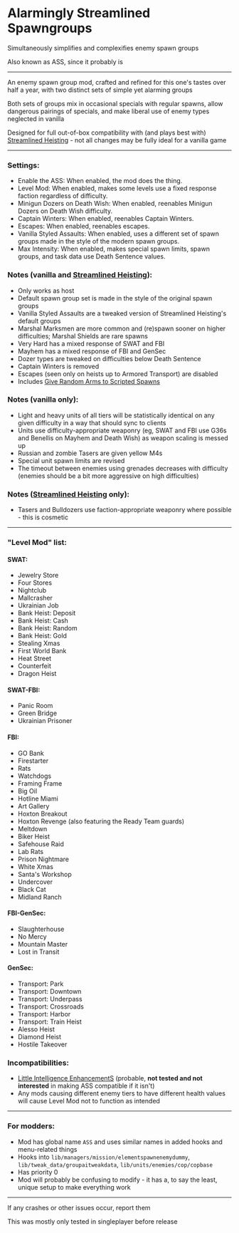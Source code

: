 # Alarmingly Streamlined Spawngroups

Simultaneously simplifies and complexifies enemy spawn groups

Also known as ASS, since it probably is

-----

An enemy spawn group mod, crafted and refined for this one's tastes over half a year, with two distinct sets of simple yet alarming groups

Both sets of groups mix in occasional specials with regular spawns, allow dangerous pairings of specials, and make liberal use of enemy types neglected in vanilla

Designed for full out-of-box compatibility with (and plays best with) [Streamlined Heisting](https://modworkshop.net/mod/29713) - not all changes may be fully ideal for a vanilla game

-----

### Settings:
- Enable the ASS: When enabled, the mod does the thing.
- Level Mod: When enabled, makes some levels use a fixed response faction regardless of difficulty.
- Minigun Dozers on Death Wish: When enabled, reenables Minigun Dozers on Death Wish difficulty.
- Captain Winters: When enabled, reenables Captain Winters.
- Escapes: When enabled, reenables escapes.
- Vanilla Styled Assaults: When enabled, uses a different set of spawn groups made in the style of the modern spawn groups.
- Max Intensity: When enabled, makes special spawn limits, spawn groups, and task data use Death Sentence values.

### Notes (vanilla and [Streamlined Heisting](https://modworkshop.net/mod/29713)):
- Only works as host
- Default spawn group set is made in the style of the original spawn groups
- Vanilla Styled Assaults are a tweaked version of Streamlined Heisting's default groups
- Marshal Marksmen are more common and (re)spawn sooner on higher difficulties; Marshal Shields are rare spawns
- Very Hard has a mixed response of SWAT and FBI
- Mayhem has a mixed response of FBI and GenSec
- Dozer types are tweaked on difficulties below Death Sentence
- Captain Winters is removed
- Escapes (seen only on heists up to Armored Transport) are disabled
- Includes [Give Random Arms to Scripted Spawns](https://modworkshop.net/mod/42111)

### Notes (vanilla only):
- Light and heavy units of all tiers will be statistically identical on any given difficulty in a way that should sync to clients
- Units use difficulty-appropriate weaponry (eg, SWAT and FBI use G36s and Benellis on Mayhem and Death Wish) as weapon scaling is messed up
- Russian and zombie Tasers are given yellow M4s
- Special unit spawn limits are revised
- The timeout between enemies using grenades decreases with difficulty (enemies should be a bit more aggressive on high difficulties)

### Notes ([Streamlined Heisting](https://modworkshop.net/mod/29713) only):
- Tasers and Bulldozers use faction-appropriate weaponry where possible - this is cosmetic

-----

### "Level Mod" list:

#### SWAT:
- Jewelry Store
- Four Stores
- Nightclub
- Mallcrasher
- Ukrainian Job
- Bank Heist: Deposit
- Bank Heist: Cash
- Bank Heist: Random
- Bank Heist: Gold
- Stealing Xmas
- First World Bank
- Heat Street
- Counterfeit
- Dragon Heist

#### SWAT-FBI:
- Panic Room
- Green Bridge
- Ukrainian Prisoner

#### FBI:
- GO Bank
- Firestarter
- Rats
- Watchdogs
- Framing Frame
- Big Oil
- Hotline Miami
- Art Gallery
- Hoxton Breakout
- Hoxton Revenge (also featuring the Ready Team guards)
- Meltdown
- Biker Heist
- Safehouse Raid
- Lab Rats
- Prison Nightmare
- White Xmas
- Santa's Workshop
- Undercover
- Black Cat
- Midland Ranch

#### FBI-GenSec:
- Slaughterhouse
- No Mercy
- Mountain Master
- Lost in Transit

#### GenSec:
- Transport: Park
- Transport: Downtown
- Transport: Underpass
- Transport: Crossroads
- Transport: Harbor
- Transport: Train Heist
- Alesso Heist
- Diamond Heist
- Hostile Takeover

### Incompatibilities:
- [Little Intelligence EnhancementS](https://modworkshop.net/mod/37304) (probable, **not tested and not interested** in making ASS compatible if it isn't)
- Any mods causing different enemy tiers to have different health values will cause Level Mod not to function as intended

-----

### For modders:

- Mod has global name `ASS` and uses similar names in added hooks and menu-related things
- Hooks into `lib/managers/mission/elementspawnenemydummy`, `lib/tweak_data/groupaitweakdata`, `lib/units/enemies/cop/copbase`
- Has priority 0
- Mod will probably be confusing to modify - it has a, to say the least, unique setup to make everything work

-----

If any crashes or other issues occur, report them

This was mostly only tested in singleplayer before release
